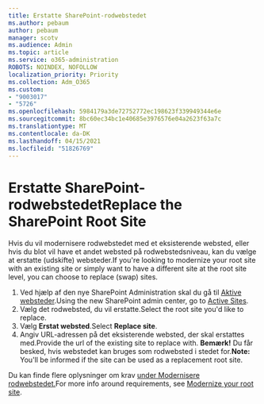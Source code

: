 ```yaml
---
title: Erstatte SharePoint-rodwebstedet
ms.author: pebaum
author: pebaum
manager: scotv
ms.audience: Admin
ms.topic: article
ms.service: o365-administration
ROBOTS: NOINDEX, NOFOLLOW
localization_priority: Priority
ms.collection: Adm_O365
ms.custom:
- "9003017"
- "5726"
ms.openlocfilehash: 5984179a3de72752772ec198623f339949344e6e
ms.sourcegitcommit: 8bc60ec34bc1e40685e3976576e04a2623f63a7c
ms.translationtype: MT
ms.contentlocale: da-DK
ms.lasthandoff: 04/15/2021
ms.locfileid: "51826769"
---
```

# <a name="replace-the-sharepoint-root-site"></a><span data-ttu-id="62a68-102">Erstatte SharePoint-rodwebstedet</span><span class="sxs-lookup"><span data-stu-id="62a68-102">Replace the SharePoint Root Site</span></span>
<span data-ttu-id="62a68-103">Hvis du vil modernisere rodwebstedet med et eksisterende websted, eller hvis du blot vil have et andet websted på rodwebstedsniveau, kan du vælge at erstatte (udskifte) websteder.</span><span class="sxs-lookup"><span data-stu-id="62a68-103">If you're looking to modernize your root site with an existing site or simply want to have a different site at the root site level, you can choose to replace (swap) sites.</span></span>

1. <span data-ttu-id="62a68-104">Ved hjælp af den nye SharePoint Administration skal du gå til [Aktive websteder](https://admin.microsoft.com/sharepoint?page=siteManagement&modern=true).</span><span class="sxs-lookup"><span data-stu-id="62a68-104">Using the new SharePoint admin center, go to [Active Sites](https://admin.microsoft.com/sharepoint?page=siteManagement&modern=true).</span></span>
2. <span data-ttu-id="62a68-105">Vælg det rodwebsted, du vil erstatte.</span><span class="sxs-lookup"><span data-stu-id="62a68-105">Select the root site you'd like to replace.</span></span>
3. <span data-ttu-id="62a68-106">Vælg **Erstat websted**.</span><span class="sxs-lookup"><span data-stu-id="62a68-106">Select **Replace site**.</span></span>
4. <span data-ttu-id="62a68-107">Angiv URL-adressen på det eksisterende websted, der skal erstattes med.</span><span class="sxs-lookup"><span data-stu-id="62a68-107">Provide the url of the existing site to replace with.</span></span> <span data-ttu-id="62a68-108">**Bemærk!** Du får besked, hvis webstedet kan bruges som rodwebsted i stedet for.</span><span class="sxs-lookup"><span data-stu-id="62a68-108">**Note:** You'll be informed if the site can be used as a replacement root site.</span></span>

<span data-ttu-id="62a68-109">Du kan finde flere oplysninger om krav [under Modernisere rodwebstedet.](https://docs.microsoft.com/sharepoint/modern-root-site)</span><span class="sxs-lookup"><span data-stu-id="62a68-109">For more info around requirements, see [Modernize your root site](https://docs.microsoft.com/sharepoint/modern-root-site).</span></span>

